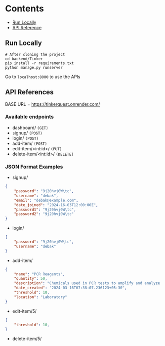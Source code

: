 # Contents
- [Run Locally](https://github.com/akashbose02/Tinkerquest/blob/main/backend/README.md#run-locally)
- [API Reference](https://github.com/akashbose02/Tinkerquest/blob/main/backend/README.md#api-references)

## Run Locally
```shell
# After cloning the project
cd backend/Tinker
pip install -r requirements.txt
python manage.py runserver
```

Go to `localhost:8000` to use the APIs

## API References

BASE URL = https://tinkerquest.onrender.com/

### Available endpoints
- dashboard/ `(GET)`
- signup/ `(POST)`
- login/ `(POST)`
- add-item/ `(POST)`
- edit-item/\<int:id>/ `(PUT)`
- delete-item/\<int:id>/ `(DELETE)`

### JSON Format Examples
- signup/
```JSON
{
    "password": "9j20hvj0W\tc",
    "username": "debak",
    "email": "debak@example.com",
    "date_joined": "2024-16-03T12:00:00Z",
    "password1": "9j20hvj0W\tc",
    "password2": "9j20hvj0W\tc"
}
```
- login/
```JSON
{
    "password": "9j20hvj0W\tc",
    "username": "debak"
}
```
- add-item/
```JSON
{
    "name": "PCR Reagents",
    "quantity": 50,
    "description": "Chemicals used in PCR tests to amplify and analyze DNA or RNA sequences.",
    "date_created": "2024-03-16T07:38:07.236123+05:30",
    "threshold": 10,
    "location": "Laboratory"
}
```
- edit-item/5/
```JSON
{
    "threshold": 10,
}
```
- delete-item/5/

